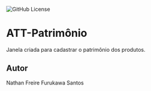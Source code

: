 ![GitHub License](https://img.shields.io/github/license/nathanfreire/Patrimonio)


# ATT-Patrimônio
Janela criada para cadastrar o patrimônio dos produtos.
## Autor
Nathan Freire Furukawa Santos
